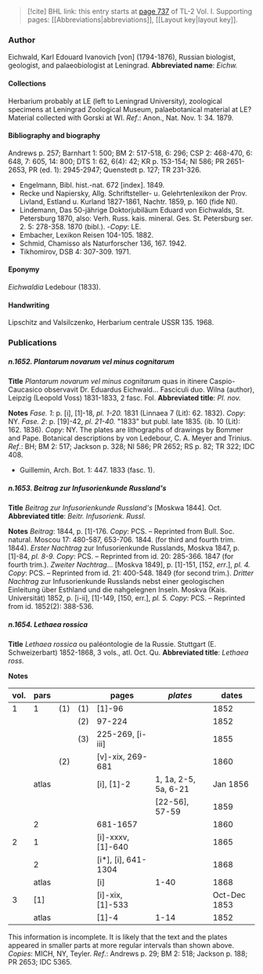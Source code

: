 > [!cite] BHL link: this entry starts at [page 737](https://www.biodiversitylibrary.org/page/33120868) of TL-2 Vol. I.
> Supporting pages: [[Abbreviations|abbreviations]], [[Layout key|layout key]].

### Author

Eichwald, Karl Edouard Ivanovich \[von\] (1794-1876), Russian biologist, geologist, and palaeobiologist at Leningrad. 
**Abbreviated name**: *Eichw.*

#### Collections

Herbarium probably at LE (left to Leningrad University), zoological specimens at Leningrad Zoological Museum, palaebotanical material at LE? Material collected with Gorski at WI.
*Ref*.: Anon., Nat. Nov. 1: 34. 1879.

#### Bibliography and biography

Andrews p. 257; Barnhart 1: 500; BM 2: 517-518, 6: 296; CSP 2: 468-470, 6: 648, 7: 605, 14: 800; DTS 1: 62, 6(4): 42; KR p. 153-154; NI 586; PR 2651-2653, PR (ed. 1): 2945-2947; Quenstedt p. 127; TR 231-326.
- Engelmann, Bibl. hist.-nat. 672 \[index\]. 1849.
- Recke und Napiersky, Allg. Schriftsteller- u. Gelehrtenlexikon der Prov. Livland, Estland u. Kurland 1827-1861, Nachtr. 1859, p. 160 (fide NI).
- Lindemann, Das 50-jährige Doktorjubiläum Eduard von Eichwalds, St. Petersburg 1870, also: Verh. Russ. kais. mineral. Ges. St. Petersburg ser. 2. 5: 278-358. 1870 (bibl.). -*Copy*: LE.
- Embacher, Lexikon Reisen 104-105. 1882.
- Schmid, Chamisso als Naturforscher 136, 167. 1942.
- Tikhomirov, DSB 4: 307-309. 1971.

#### Eponymy

*Eichwaldia* Ledebour (1833).

#### Handwriting

Lipschitz and Valsilczenko, Herbarium centrale USSR 135. 1968.

### Publications

##### n.1652. Plantarum novarum vel minus cognitarum

**Title**
*Plantarum novarum vel minus cognitarum* quas in itinere Caspio-Caucasico observavit Dr. Eduardus Eichwald... Fasciculi duo. Wilna (author), Leipzig (Leopold Voss) 1831-1833, 2 fasc. Fol.
**Abbreviated title**: *PI. nov.*

**Notes**
*Fase. 1*: p. \[i\], \[1\]-18, *pl. 1-20.* 1831 (Linnaea 7 (Lit): 62. 1832). *Copy*: NY.
*Fase. 2*: p. \[19\]-42, *pl. 21-40.* "1833" but publ. late 1835. (ib. 10 (Lit): 162. 1836).
*Copy*: NY.
The plates are lithographs of drawings by Bommer and Pape. Botanical descriptions by von Ledebour, C. A. Meyer and Trinius.
*Ref*.: BH; BM 2: 517; Jackson p. 328; NI 586; PR 2652; RS p. 82; TR 322; IDC 408.
- Guillemin, Arch. Bot. 1: 447. 1833 (fasc. 1).

##### n.1653. Beitrag zur Infusorienkunde Russland's

**Title**
*Beitrag zur Infusorienkunde Russland's* \[Moskwa 1844\]. Oct.
**Abbreviated title**: *Beitr. Infusorienk. Russl.*

**Notes**
*Beitrag*: 1844, p. \[1\]-176. *Copy*: PCS. – Reprinted from Bull. Soc. natural. Moscou 17: 480-587, 653-706. 1844. (for third and fourth trim. 1844).
*Erster Nachtrag* zur Infusorienkunde Russlands, Moskva 1847, p. \[1\]-84, *pl. 8-9. Copy*: PCS. – Reprinted from id. 20: 285-366. 1847 (for fourth trim.).
*Zweiter Nachtrag*... \[Moskva 1849\], p. \[1\]-151, \[152, *err*.\], *pl. 4. Copy*: PCS. – Reprinted from id. 21: 400-548. 1849 (for second trim.).
*Dritter Nachtrag* zur Infusorienkunde Russlands nebst einer geologischen Einleitung über Esthland und die nahgelegnen Inseln. Moskva (Kais. Universität) 1852, p. \[i-ii\], \[1\]-149, \[150, err.\], *pl. 5. Copy*: PCS. – Reprinted from id. 1852(2): 388-536.

##### n.1654. Lethaea rossica

**Title**
*Lethaea rossica* ou paléontologie de la Russie. Stuttgart (E. Schweizerbart) 1852-1868, 3 vols., atl. Oct. Qu.
**Abbreviated title**: *Lethaea ross.*

**Notes**

|vol.	|pars	| | |pages	|*plates*	|dates|
|---	|---	|---|---|---	|---	|---	|
|1	|1	|(1)|(1)|\[1\]-96	|	|1852|
|	| | |(2)|97-224	|	|1852|
|	| | |(3)|225-269, \[i-iii\]	|	|1855|
|	| |(2)||\[v\]-xix, 269-681	|	|1860|
|	|atlas	| | |\[i\], \[1\]-2	|1, 1a, 2-5, 5a, 6-21	|Jan 1856|
|	|	| | |	|\[22-56\], 57-59	|1859|
|	|2	| | |681-1657	|	|1860|
|2	|1	| | |\[i\]-xxxv, \[1\]-640	|	|1865|
|	|2	| | |\[i\*\], \[i\], 641-1304	|	|1868|
|	|atlas	| | |\[i\]	|1-40	|1868|
|3	|\[1\]	| | |\[i\]-xix, \[1\]-533	|	|Oct-Dec 1853|
|	|atlas	| | |\[1\]-4	|1-14	|1852|

This information is incomplete. It is likely that the text and the plates appeared in smaller parts at more regular intervals than shown above.
*Copies*: MICH, NY, Teyler.
*Ref*.: Andrews p. 29; BM 2: 518; Jackson p. 188; PR 2653; IDC 5365.

